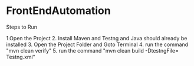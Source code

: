 # FrontEndAutomation

Steps to Run

1.Open the Project
2. Install Maven and Testng and Java should already be installed
3. Open the Project Folder and Goto Terminal
4. run the command "mvn clean verify"
5. run the command "mvn clean build -DtestngFile= Testng.xml"
